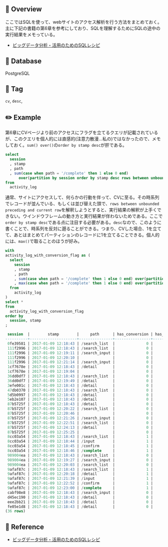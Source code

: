 ## :memo: Overview

ここではSQLを使って、webサイトのアクセス解析を行う方法をまとめておく。主に下記の書籍の第6章を参考にしており、SQLを理解するためにSQLの途中の実行結果をメモっている。

- [ビッグデータ分析・活用のためのSQLレシピ](https://book.mynavi.jp/supportsite/detail/9784839961268.html)

## :floppy_disk: Database

PostgreSQL

## :bookmark: Tag

`cv`, `desc`, 

## :pencil2: Example


第6章にCVページより前のアクセスにフラグを立てるクエリが記載されているが、このクエリを個人的には直感的(注意力散漫…私の)ではなかったので、メモしておく。`sum() over()`の`order by stamp desc`が肝である。

```sql
select
  session
  , stamp
  , path
  , sum(case when path = '/complete' then 1 else 0 end) 
      over(partition by session order by stamp desc rows between unbounded preceding and current row) as has_conversion
from 
  activity_log
```

通常、サイトにアクセスして、何らかの行動を伴って、CVに至る。その時系列でレコードが並んでいる、もしくは並び替えた頭で、`rows between unbounded preceding and current row`を解釈しようとすると、実行結果の解釈が上手くできない。ウインドウフレームの動き方と実行結果が伴わないためである。ここで`order by stamp desc`である点に注目する必要がある。`desc`なので、このように書くことで、時系列を反対に遡ることができる。つまり、CVした場合、1を立てて、あとはまとめてパーティションのレコードに1を立てることできる。個人的には、`max()`で取ることのほうが好み。

```sql
with
activity_log_with_conversion_flag as (
  select
    session
    , stamp
    , path
    , sum(case when path = '/complete' then 1 else 0 end) over(partition by session order by stamp desc rows between unbounded preceding and current row) as has_conversion
    , max(case when path = '/complete' then 1 else 0 end) over(partition by session order by stamp asc rows between unbounded preceding and unbounded following) as has_conversion2
  from 
    activity_log
)
select * 
from
  activity_log_with_conversion_flag
order by 
  session, stamp
;

 session  |        stamp        |     path      | has_conversion | has_conversion2
----------+---------------------+---------------+----------------+-----------------
 0fe39581 | 2017-01-09 12:18:43 | /search_list  |              0 |               0
 111f2996 | 2017-01-09 12:18:43 | /search_list  |              0 |               0
 111f2996 | 2017-01-09 12:19:11 | /search_input |              0 |               0
 111f2996 | 2017-01-09 12:20:10 |               |              0 |               0
 111f2996 | 2017-01-09 12:21:14 | /search_input |              0 |               0
 1cf7678e | 2017-01-09 12:18:43 | /detail       |              0 |               0
 1cf7678e | 2017-01-09 12:19:04 |               |              0 |               0
 36dd0df7 | 2017-01-09 12:18:43 | /search_list  |              0 |               0
 36dd0df7 | 2017-01-09 12:19:49 | /detail       |              0 |               0
 3efe001c | 2017-01-09 12:18:43 | /detail       |              0 |               0
 47db0370 | 2017-01-09 12:18:43 | /search_list  |              0 |               0
 5d5b0997 | 2017-01-09 12:18:43 | /detail       |              0 |               0
 5eb2e107 | 2017-01-09 12:18:43 | /detail       |              0 |               0
 87b5725f | 2017-01-09 12:18:43 | /detail       |              0 |               0
 87b5725f | 2017-01-09 12:20:22 | /search_list  |              0 |               0
 87b5725f | 2017-01-09 12:20:46 |               |              0 |               0
 87b5725f | 2017-01-09 12:21:26 | /search_input |              0 |               0
 87b5725f | 2017-01-09 12:22:51 | /search_list  |              0 |               0
 87b5725f | 2017-01-09 12:24:13 | /detail       |              0 |               0
 87b5725f | 2017-01-09 12:25:25 |               |              0 |               0
 8cc03a54 | 2017-01-09 12:18:43 | /search_list  |              1 |               1
 8cc03a54 | 2017-01-09 12:18:44 | /input        |              1 |               1
 8cc03a54 | 2017-01-09 12:18:45 | /confirm      |              1 |               1
 8cc03a54 | 2017-01-09 12:18:46 | /complete     |              1 |               1
 989004ea | 2017-01-09 12:18:43 | /search_list  |              0 |               0
 989004ea | 2017-01-09 12:19:27 | /search_input |              0 |               0
 989004ea | 2017-01-09 12:20:03 | /search_list  |              0 |               0
 9afaf87c | 2017-01-09 12:18:43 | /search_list  |              1 |               1
 9afaf87c | 2017-01-09 12:20:18 | /detail       |              1 |               1
 9afaf87c | 2017-01-09 12:21:39 | /input        |              1 |               1
 9afaf87c | 2017-01-09 12:22:52 | /confirm      |              1 |               1
 9afaf87c | 2017-01-09 12:23:00 | /complete     |              1 |               1
 cabf98e8 | 2017-01-09 12:18:43 | /search_input |              0 |               0
 d45ec190 | 2017-01-09 12:18:43 | /detail       |              0 |               0
 eee2bb21 | 2017-01-09 12:18:43 | /detail       |              0 |               0
 fe05e1d8 | 2017-01-09 12:18:43 | /detail       |              0 |               0
(36 rows)
```

## :closed_book: Reference

- [ビッグデータ分析・活用のためのSQLレシピ](https://book.mynavi.jp/supportsite/detail/9784839961268.html)
